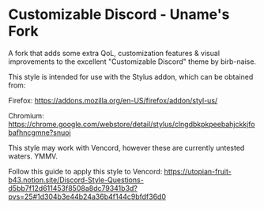 # Customizable Discord - Uname's Fork
A fork that adds some extra QoL, customization features &amp; visual improvements to the excellent "Customizable Discord" theme by birb-naise.

This style is intended for use with the Stylus addon, which can be obtained from:

Firefox: https://addons.mozilla.org/en-US/firefox/addon/styl-us/

Chromium: https://chrome.google.com/webstore/detail/stylus/clngdbkpkpeebahjckkjfobafhncgmne?snuoi

This style may work with Vencord, however these are currently untested waters. YMMV.

Follow this guide to apply this style to Vencord: https://utopian-fruit-b43.notion.site/Discord-Style-Questions-d5bb7f12d611453f8508a8dc79341b3d?pvs=25#1d304b3e44b24a36b4f144c9bfdf36d0
